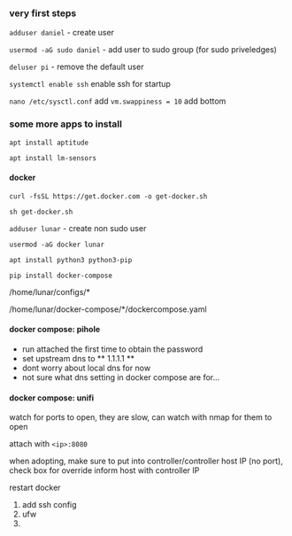 
### very first steps ###

`adduser daniel` - create user

`usermod -aG sudo daniel` - add user to sudo group (for sudo priveledges) 

`deluser pi` - remove the default user

`systemctl enable ssh` enable ssh for startup

`nano /etc/sysctl.conf` add `vm.swappiness = 10` add bottom



### some more apps to install ###

`apt install aptitude`

`apt install lm-sensors`

#### docker ####

`curl -fsSL https://get.docker.com -o get-docker.sh`

`sh get-docker.sh`

`adduser lunar` - create non sudo user

`usermod -aG docker lunar`

`apt install python3 python3-pip`

`pip install docker-compose`

/home/lunar/configs/*

/home/lunar/docker-compose/*/dockercompose.yaml






#### docker compose: pihole ###

- run attached the first time to obtain the password
- set upstream dns to ** 1.1.1.1 **
- dont worry about local dns for now
- not sure what dns setting in docker compose are for...








#### docker compose: unifi ####

watch for ports to open, they are slow, can watch with nmap for them to open

attach with `<ip>:8080`

when adopting, make sure to put <ip> into controller/controller host IP (no port), check box for override inform host with controller IP

restart docker  
  

1) add ssh config
2) ufw
3) 

